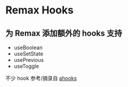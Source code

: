 # Remax Hooks

## 为 Remax 添加额外的 hooks 支持

- useBoolean
- useSetState
- usePrevious
- useToggle

不少 hook 参考/摘录自 [ahooks](https://ahooks.js.org/)
